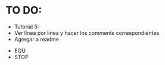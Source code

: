 # TO DO:
- Tutorial 5:
- Ver línea por línea y hacer los comments correspondientes
- Agregar a readme
* EQU
* STOP


